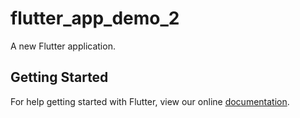 # flutter_app_demo_2

A new Flutter application.

## Getting Started

For help getting started with Flutter, view our online
[documentation](https://flutter.io/).
